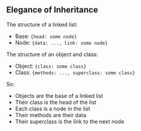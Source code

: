 Elegance of Inheritance
-----------------------

The structure of a linked list:

* Base: `{head: some node}`
* Node: `{data: ..., link: some node}`

The structure of an object and class:

* Object: `{class: some class}`
* Class:  `{methods: ..., superclass: some class}`

So:

* Objects are the base of a linked list
* Their class is the head of the list
* Each class is a node in the list
* Their methods are their data
* Their superclass is the link to the next node
